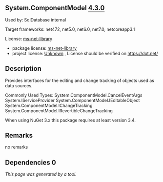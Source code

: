 System.ComponentModel [4.3.0](https://www.nuget.org/packages/System.ComponentModel/4.3.0)
--------------------

Used by: SqlDatabase internal

Target frameworks: net472, net5.0, net6.0, net7.0, netcoreapp3.1

License: [ms-net-library](../../../../licenses/ms-net-library) 

- package license: [ms-net-library](http://go.microsoft.com/fwlink/?LinkId=329770) 
- project license: [Unknown](https://dot.net/) , License should be verified on https://dot.net/

Description
-----------
Provides interfaces for the editing and change tracking of objects used as data sources.

Commonly Used Types:
System.ComponentModel.CancelEventArgs
System.IServiceProvider
System.ComponentModel.IEditableObject
System.ComponentModel.IChangeTracking
System.ComponentModel.IRevertibleChangeTracking
 
When using NuGet 3.x this package requires at least version 3.4.

Remarks
-----------
no remarks


Dependencies 0
-----------


*This page was generated by a tool.*